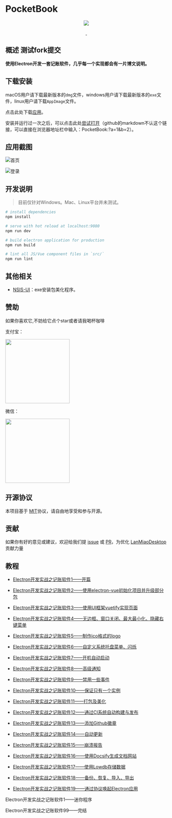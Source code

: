 # PocketBook

<p align="center">
  <img src="https://raw.githubusercontent.com/hilanmiao/LanMiaoDesktop/master/assets/logo.png">
</p>
<p align="center">
  <a href="https://travis-ci.org/hilanmiao/LanMiaoDesktop/builds">
    <img src="https://travis-ci.org/hilanmiao/LanMiaoDesktop.svg?branch=master" alt="">
  </a>
  <a href="https://github.com/hilanmiao/LanMiaoDesktop/blob/master/LICENSE">
      <img src="https://img.shields.io/github/license/hilanmiao/LanMiaoDesktop.svg" alt="">
    </a>
</p>

## 概述 测试fork提交

**使用Electron开发一套记账软件，几乎每一个实现都会有一片博文说明。**


## 下载安装

macOS用户请下载最新版本的`dmg`文件，windows用户请下载最新版本的`exe`文件，linux用户请下载`AppImage`文件。

点击此处下载[应用](https://github.com/hilanmiao/LanMiaoDesktop/releases)。

安装并运行过一次之后，可以点击此处[尝试打开](PocketBook:?a=1&b=2)（github的markdown不认这个链接，可以直接在浏览器地址栏中输入：PocketBook:?a=1&b=2）。


## 应用截图

![首页](https://raw.githubusercontent.com/hilanmiao/LanMiaoDesktop/master/assets/home.jpg)

![登录](https://raw.githubusercontent.com/hilanmiao/LanMiaoDesktop/master/assets/login.png)

## 开发说明

> 目前仅针对Windows。Mac、Linux平台并未测试。

``` bash
# install dependencies
npm install

# serve with hot reload at localhost:9080
npm run dev

# build electron application for production
npm run build

# lint all JS/Vue component files in `src/`
npm run lint
```


## 其他相关

- [NSIS-UI](https://github.com/hilanmiao/NSIS-UI)：exe安装包美化程序。


## 赞助

如果你喜欢它,不妨给它点个star或者请我喝杯咖啡

支付宝：

<img src="https://raw.githubusercontent.com/hilanmiao/LanMiaoDesktop/master/assets/alipay.png" width="200" hegiht="200"/> 

微信：

<img src="https://raw.githubusercontent.com/hilanmiao/LanMiaoDesktop/master/assets/wechatpay.png" width="200" hegiht="200"/>


## 开源协议

本项目基于 [MIT](http://opensource.org/licenses/MIT)协议，请自由地享受和参与开源。


## 贡献

如果你有好的意见或建议，欢迎给我们提 [issue] 或 [PR]，为优化 [LanMiaoDesktop] 贡献力量

[PR]: https://github.com/hilanmiao/LanMiaoDesktop/pulls

[issue]: https://github.com/hilanmiao/LanMiaoDesktop/issues

[LanMiaoDesktop]: https://github.com/youzan/vant-weapp

## 教程

- [Electron开发实战之记账软件1——开篇](https://my.oschina.net/u/3667677/blog/3035515)

- [Electron开发实战之记账软件2——使用electron-vue初始化项目并升级部分包](https://my.oschina.net/u/3667677/blog/3035513)

- [Electron开发实战之记账软件3——使用UI框架vuetify实现页面](https://my.oschina.net/u/3667677/blog/3040223)

- [Electron开发实战之记账软件4——无边框、窗口关闭、最大最小化、隐藏右键菜单](https://my.oschina.net/u/3667677/blog/3041467)

- [Electron开发实战之记账软件5——制作ico格式的logo](https://my.oschina.net/u/3667677/blog/3041685)

- [Electron开发实战之记账软件6——自定义系统托盘菜单、闪烁](https://my.oschina.net/u/3667677/blog/3041851)

- [Electron开发实战之记账软件7——开机自动启动](https://my.oschina.net/u/3667677/blog/3042628)

- [Electron开发实战之记账软件8——高级通知](https://my.oschina.net/u/3667677/blog/3043443)

- [Electron开发实战之记账软件9——禁用一些事件](https://my.oschina.net/u/3667677/blog/3043516)

- [Electron开发实战之记账软件10——保证只有一个实例](https://my.oschina.net/u/3667677/blog/3043529)

- [Electron开发实战之记账软件11——打包及美化](https://my.oschina.net/u/3667677/blog/3043986)

- [Electron开发实战之记账软件12——通过CI系统自动构建与发布](https://my.oschina.net/u/3667677/blog/3044025)

- [Electron开发实战之记账软件13——添加Github徽章](https://my.oschina.net/u/3667677/blog/3044255)

- [Electron开发实战之记账软件14——自动更新](https://my.oschina.net/u/3667677/blog/3046786)

- [Electron开发实战之记账软件15——崩溃报告](https://my.oschina.net/u/3667677/blog/3047628)

- [Electron开发实战之记账软件16——使用Docsify生成文档网站](https://my.oschina.net/u/3667677/blog/3048374)

- [Electron开发实战之记账软件17——使用Lowdb存储数据](https://my.oschina.net/u/3667677/blog/3054535)

- [Electron开发实战之记账软件18——备份、恢复、导入、导出](https://my.oschina.net/u/3667677/blog/3073660)

- [Electron开发实战之记账软件19——通过协议唤起Electron应用](https://my.oschina.net/u/3667677/blog/3074681)

Electron开发实战之记账软件1——迷你程序

Electron开发实战之记账软件99——完结
